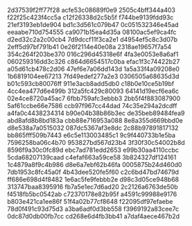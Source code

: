 2d37539f2ff77f28
acfe53c08689f0e9
2505c4bff344a403
f22f25c423f4cc5a
c12f26338d2c5b5f
f744be9139fdd93c
21ef3193eb1de904
bd1c3d561c079b47
0c051532346e45ad
eeaabe710d754555
ca9071b15ea4d35a
08100ac5ef9ca4fc
d2ed32c2a2c00cb4
7d9dccf11f3ca2e1
d4954ef5c8c3d07b
2eff5d97bf791b41
0e26f2114e40e08a
2318ae19657f7a54
354c264f203be370
016c296d45318e6f
4fa3e0053e8a6af1
060259316dd3c326
c864d6654517c0ba
efac1f3c74422b27
a05d61cb478c2d06
47ef6e7a06dd143d
1a5a33f4a09208e0
1b6819104ee67213
7fd49edef277a2e3
0306505a68635d3d
b01c593cb80076ff
911e3acb8add5db0
c18b0e10ce5b19bf
4cc4ea477d6e499b
312a5fc429c80093
64141d19ecf6ea6c
02e4ce8720a45ac7
6fbb759afc3ebbb3
2bb5f4f883087900
5af61ccbe66e7586
ccb97f967cc44dad
74c35e294a2dcdff
a4fa0c4438234314
b90e04b38b86b3ec
de35beb89484fea9
abd8afd8b8bd183a
cbb88e716953a088
8e8a355d669bbd0e
d8e538a7a0515032
087dc5367af3e8dc
2c88b97891817132
bb865fff509b7443
e6c5e113003485c1
9c9f440733b1e5ba
7596258ba06c4b70
953827bd567d23b4
3f30f30c54002b8d
8596f9a30c0fc89d
ebc7ad781edd2653
e99b30aa4110ccbc
5cda68207139caad
c4efaf663a59ce58
3b824327df124161
1c4879a8f9c4b986
d8e6a7ebf62b46fa
0005875b24d460d0
7db1953c8fc45a0f
4b43dee520fe5f60
c2c6bd47bd74679d
ff686e698d4f8482
1e6ac5fe9febbb2e
d98c3d05ce948b68
313747baa8395916
fb7a5e1ec7d6ad20
2c2126a6763de50b
f4518fb5bc0542ab
c72370178e82b95f
a4591c99988e9176
b803e421ca1ee86f
51f4a02b77cf8648
f22095df97efaebe
78d0f491c93d75d3
a3ba6adf0d3bb558
f3969192a83cee7c
0dc87d0db00fb7cc
cd268e6d4fb3bb41
a7daf4aece467b2d
